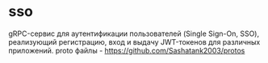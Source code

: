 # sso
gRPC-сервис для аутентификации пользователей (Single Sign-On, SSO), реализующий регистрацию, вход и выдачу JWT-токенов для различных приложений.
proto файлы - https://github.com/Sashatank2003/protos
